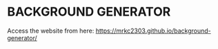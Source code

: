 # BACKGROUND GENERATOR

Access the website from here: https://mrkc2303.github.io/background-generator/
